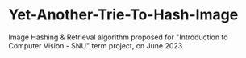 # Yet-Another-Trie-To-Hash-Image
Image Hashing &amp; Retrieval algorithm proposed for "Introduction to Computer Vision - SNU" term project, on June 2023
